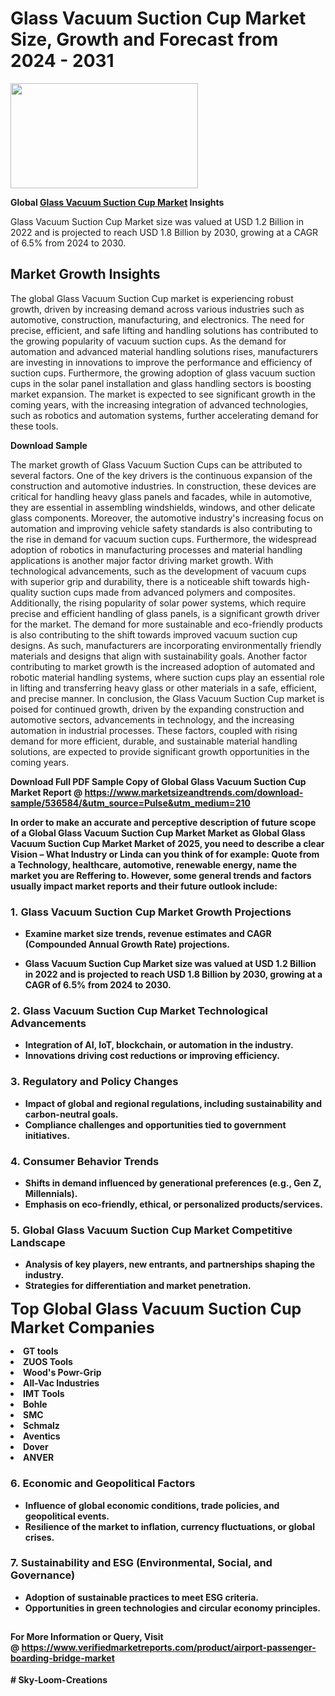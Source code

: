 <H1>Glass Vacuum Suction Cup Market Size, Growth and Forecast from 2024 - 2031</H1><img class="aligncenter size-medium wp-image-584254" src="https://thirdeyenews.in/wp-content/uploads/2024/09/Global-Market-Research-300x168.jpeg" alt="" width="300" height="168" /><p><strong>Global&nbsp;<a href="https://www.marketsizeandtrends.com/download-sample/536584/&amp;utm_source=Pulse&amp;utm_medium=210">Glass Vacuum Suction Cup Market</a> Insights</strong></p><p>Glass Vacuum Suction Cup Market size was valued at USD 1.2 Billion in 2022 and is projected to reach USD 1.8 Billion by 2030, growing at a CAGR of 6.5% from 2024 to 2030.</p><p><h2>Market Growth Insights</h2> <p>The global Glass Vacuum Suction Cup market is experiencing robust growth, driven by increasing demand across various industries such as automotive, construction, manufacturing, and electronics. The need for precise, efficient, and safe lifting and handling solutions has contributed to the growing popularity of vacuum suction cups. As the demand for automation and advanced material handling solutions rises, manufacturers are investing in innovations to improve the performance and efficiency of suction cups. Furthermore, the growing adoption of glass vacuum suction cups in the solar panel installation and glass handling sectors is boosting market expansion. The market is expected to see significant growth in the coming years, with the increasing integration of advanced technologies, such as robotics and automation systems, further accelerating demand for these tools.</p> <p><strong>Download Sample</strong></p> <p>The market growth of Glass Vacuum Suction Cups can be attributed to several factors. One of the key drivers is the continuous expansion of the construction and automotive industries. In construction, these devices are critical for handling heavy glass panels and facades, while in automotive, they are essential in assembling windshields, windows, and other delicate glass components. Moreover, the automotive industry's increasing focus on automation and improving vehicle safety standards is also contributing to the rise in demand for vacuum suction cups. Furthermore, the widespread adoption of robotics in manufacturing processes and material handling applications is another major factor driving market growth. With technological advancements, such as the development of vacuum cups with superior grip and durability, there is a noticeable shift towards high-quality suction cups made from advanced polymers and composites. Additionally, the rising popularity of solar power systems, which require precise and efficient handling of glass panels, is a significant growth driver for the market. The demand for more sustainable and eco-friendly products is also contributing to the shift towards improved vacuum suction cup designs. As such, manufacturers are incorporating environmentally friendly materials and designs that align with sustainability goals. Another factor contributing to market growth is the increased adoption of automated and robotic material handling systems, where suction cups play an essential role in lifting and transferring heavy glass or other materials in a safe, efficient, and precise manner. In conclusion, the Glass Vacuum Suction Cup market is poised for continued growth, driven by the expanding construction and automotive sectors, advancements in technology, and the increasing automation in industrial processes. These factors, coupled with rising demand for more efficient, durable, and sustainable material handling solutions, are expected to provide significant growth opportunities in the coming years.</p> <p><strong></p><p><span class=""><strong>Download Full PDF Sample Copy of Global Glass Vacuum Suction Cup Market Report</strong> @ <a href="https://www.marketsizeandtrends.com/download-sample/536584/&amp;utm_source=Pulse&amp;utm_medium=210" target="_blank">https://www.marketsizeandtrends.com/download-sample/536584/&amp;utm_source=Pulse&amp;utm_medium=210</a></span></p><p>In order to make an accurate and perceptive description of future scope of a Global&nbsp;Glass Vacuum Suction Cup Market Market as Global&nbsp;Glass Vacuum Suction Cup Market Market of 2025, you need to describe a clear Vision &ndash; What Industry or Linda can you think of for example: Quote from a Technology, healthcare, automotive, renewable energy, name the market you are Reffering to. However, some general trends and factors usually impact market reports and their future outlook include:</p><h3>1.&nbsp;<strong>Glass Vacuum Suction Cup Market Growth Projections</strong></h3><ul><li>Examine market size trends, revenue estimates and CAGR (Compounded Annual Growth Rate) projections.</li><li><p>Glass Vacuum Suction Cup Market size was valued at USD 1.2 Billion in 2022 and is projected to reach USD 1.8 Billion by 2030, growing at a CAGR of 6.5% from 2024 to 2030.</p></li></ul><h3>2.&nbsp;<strong>Glass Vacuum Suction Cup Market Technological Advancements</strong></h3><ul><li>Integration of AI, IoT, blockchain, or automation in the industry.</li><li>Innovations driving cost reductions or improving efficiency.</li></ul><h3>3.&nbsp;<strong>Regulatory and Policy Changes</strong></h3><ul><li>Impact of global and regional regulations, including sustainability and carbon-neutral goals.</li><li>Compliance challenges and opportunities tied to government initiatives.</li></ul><h3>4.&nbsp;<strong>Consumer Behavior Trends</strong></h3><ul><li>Shifts in demand influenced by generational preferences (e.g., Gen Z, Millennials).</li><li>Emphasis on eco-friendly, ethical, or personalized products/services.</li></ul><h3>5.&nbsp;<strong>Global Glass Vacuum Suction Cup Market Competitive Landscape</strong></h3><ul><li>Analysis of key players, new entrants, and partnerships shaping the industry.</li><li>Strategies for differentiation and market penetration.</li></ul><p data-pm-slice="1 1 []"><span style="color: inherit; font-family: inherit; font-size: 25px;">Top Global Glass Vacuum Suction Cup Market Companies</span></p><div class="" data-test-id=""><p><li>GT tools</li><li> ZUOS Tools</li><li> Wood's Powr-Grip</li><li> All-Vac Industries</li><li> IMT Tools</li><li> Bohle</li><li> SMC</li><li> Schmalz</li><li> Aventics</li><li> Dover</li><li> ANVER</li></p></div><h3>6.&nbsp;<strong>Economic and Geopolitical Factors</strong></h3><ul><li>Influence of global economic conditions, trade policies, and geopolitical events.</li><li>Resilience of the market to inflation, currency fluctuations, or global crises.</li></ul><h3>7.&nbsp;<strong>Sustainability and ESG (Environmental, Social, and Governance)</strong></h3><ul><li>Adoption of sustainable practices to meet ESG criteria.</li><li>Opportunities in green technologies and circular economy principles.</li></ul><h2><strong style="font-size: 14px;">For More Information or Query, Visit @&nbsp;</strong><a style="background-color: #ffffff; font-size: 14px;" href="https://www.marketsizeandtrends.com/report/glass-vacuum-suction-cup-market/" target="_blank">https://www.verifiedmarketreports.com/product/airport-passenger-boarding-bridge-market</a></h2># Sky-Loom-Creations
